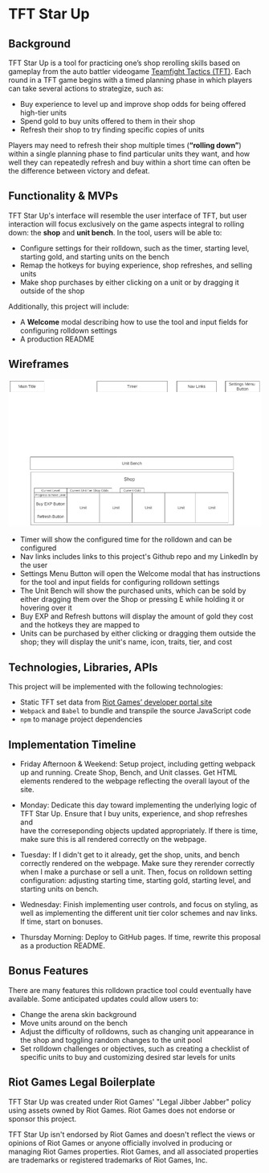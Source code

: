 # TFT Star Up

## Background

TFT Star Up is a tool for practicing one’s shop rerolling skills based on 
gameplay from the auto battler videogame [Teamfight Tactics (TFT)].  Each 
round in a TFT game begins with a timed planning phase in which players can 
take several actions to strategize, such as:

- Buy experience to level up and improve shop odds for being offered 
high-tier units
- Spend gold to buy units offered to them in their shop
- Refresh their shop to try finding specific copies of units

Players may need to refresh their shop multiple times (**“rolling down”**) 
within a single planning phase to find particular units they want, and how
well they can repeatedly refresh and buy within a short time can often 
be the difference between victory and defeat.

## Functionality  & MVPs

TFT Star Up's interface will resemble the user interface of TFT, but 
user interaction will focus exclusively on the game aspects integral to 
rolling down: the **shop** and **unit bench**.  In the tool, users will be 
able to:

- Configure settings for their rolldown, such as the timer, starting level, 
starting gold, and starting units on the bench
- Remap the hotkeys for buying experience, shop refreshes, and selling units
- Make shop purchases by either clicking on a unit or by dragging it
outside of the shop

Additionally, this project will include: 

- A **Welcome** modal describing how to use the tool and input fields 
for configuring rolldown settings
- A production README

## Wireframes

![wireframe](image.png)

- Timer will show the configured time for the rolldown and can be configured
- Nav links includes links to this project's Github repo and my LinkedIn
by the user
- Settings Menu Button will open the Welcome modal that has instructions
for the tool and input fields for configuring rolldown settings
- The Unit Bench will show the purchased units, which can be sold by either
dragging them over the Shop or pressing E while holding it or hovering over 
it
- Buy EXP and Refresh buttons will display the amount of gold they cost and 
the hotkeys they are mapped to
- Units can be purchased by either clicking or dragging them outside the 
shop; they will display the unit's name, icon, traits, tier, and cost

## Technologies, Libraries, APIs

This project will be implemented with the following technologies:

- Static TFT set data from [Riot Games’ developer portal site]
- `Webpack` and `Babel` to bundle and transpile the source JavaScript code
- `npm` to manage project dependencies

## Implementation Timeline

- Friday Afternoon & Weekend: Setup project, including getting webpack up
and running. Create Shop, Bench, and Unit classes. Get HTML elements 
rendered to the webpage reflecting the overall layout of the site.

- Monday: Dedicate this day toward implementing the underlying logic of 
TFT Star Up. Ensure that I buy units, experience, and shop refreshes and  
have the correseponding objects updated appropriately. If there is 
time, make sure this is all rendered correctly on the webpage.

- Tuesday: If I didn't get to it already, get the shop, units, and bench 
correctly rendered on the webpage. Make sure they rerender correctly when I
make a purchase or sell a unit. Then, focus on rolldown setting 
configuration: adjusting starting time, starting gold, starting level, and 
starting units on bench.

- Wednesday: Finish implementing user controls, and focus on styling, as  
well as implementing the different unit tier color schemes and nav links. 
If time, start on bonuses.

- Thursday Morning: Deploy to GitHub pages. If time, rewrite this proposal 
as a production README.

## Bonus Features

There are many features this rolldown practice tool could eventually have 
available.  Some anticipated updates could allow users to:
- Change the arena skin background
- Move units around on the bench
- Adjust the difficulty of rolldowns, such as changing unit appearance
in the shop and toggling random changes to the unit pool
- Set rolldown challenges or objectives, such as creating a checklist of 
specific units to buy and customizing desired star levels for units

## Riot Games Legal Boilerplate 

TFT Star Up was created under Riot Games' "Legal Jibber Jabber" policy 
using assets owned by Riot Games.  Riot Games does not endorse or sponsor 
this project. 

TFT Star Up isn't endorsed by Riot Games and doesn't reflect the views or
opinions of Riot Games or anyone officially involved in producing or 
managing Riot Games properties. Riot Games, and all associated properties 
are trademarks or registered trademarks of Riot Games, Inc.

[Teamfight Tactics (TFT)]: https://teamfighttactics.leagueoflegends.com/en-us/
[Riot Games’ developer portal site]: https://developer.riotgames.com/docs/tft
